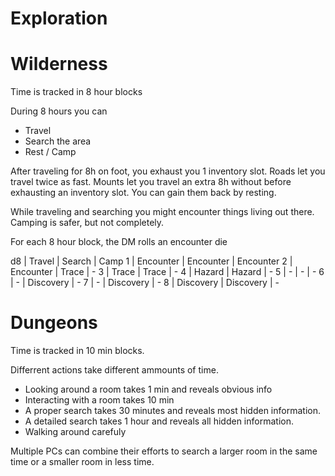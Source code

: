 # Exploration

# Wilderness

Time is tracked in 8 hour blocks

During 8 hours you can

- Travel
- Search the area
- Rest / Camp

After traveling for 8h on foot, you exhaust you 1 inventory slot. 
Roads let you travel twice as fast. 
Mounts let you travel an extra 8h without before exhausting an inventory slot.
You can gain them back by resting.

While traveling and searching you might encounter things living out there. 
Camping is safer, but not completely.


For each 8 hour block, the DM rolls an encounter die

d8 | Travel | Search | Camp
1 | Encounter | Encounter | Encounter
2 | Encounter | Trace     | -
3 | Trace     | Trace     | -
4 | Hazard    | Hazard    | -
5 | -         | -         | -
6 | -         | Discovery | -
7 | -         | Discovery | -
8 | Discovery | Discovery | -

# Dungeons

Time is tracked in 10 min blocks.

Differrent actions take different ammounts of time. 

- Looking around a room takes 1 min and reveals obvious info
- Interacting with a room takes 10 min
- A proper search takes 30 minutes and reveals most hidden information.
- A detailed search takes 1 hour and reveals all hidden information.
- Walking around carefuly 

 Multiple PCs can combine their efforts to search a larger
 room in the same time or a smaller room in less time.
